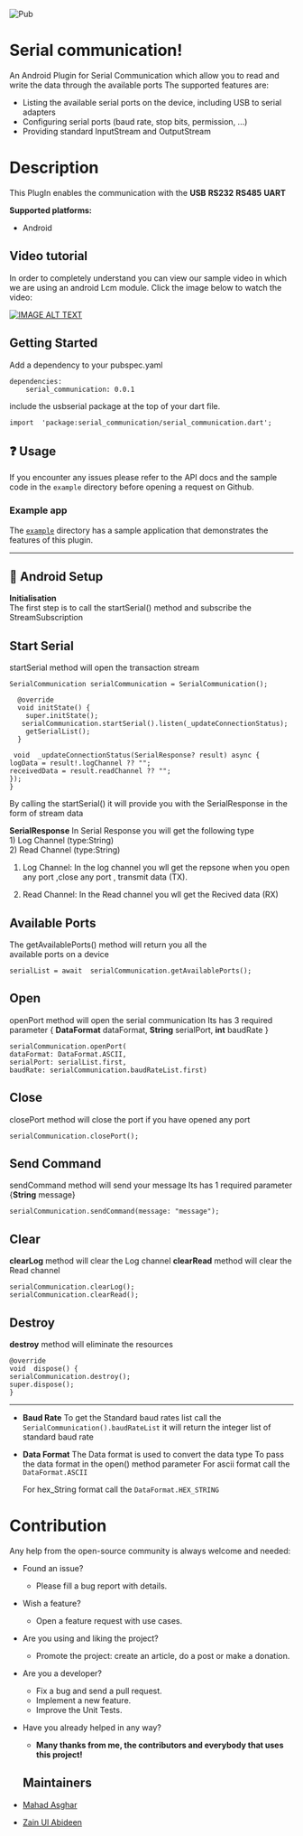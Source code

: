 ﻿![Pub](https://img.shields.io/pub/v/serial_communication)
# Serial communication!
An Android Plugin for Serial Communication which allow you to read
 and write the data through the available ports 
The supported features are:
 * Listing the available serial ports on the device, including USB to serial adapters
 * Configuring serial ports (baud rate, stop bits, permission, ...) 
 * Providing standard InputStream and OutputStream 
# Description
This PlugIn enables the communication with the
**USB**
**RS232**
**RS485**
**UART**


**Supported platforms:**
  * Android
       
## Video tutorial
In order to completely understand you can view our sample video in which we are using an android Lcm module.
Click the image below to watch the video:

[![IMAGE ALT TEXT](https://i.postimg.cc/T1YCPsSH/Screenshot-2022-09-12-at-11-16-36-AM.png)](https://www.youtube.com/watch?v=GeNuR-YH6ms")
## Getting Started
Add a dependency to your pubspec.yaml
~~~
dependencies:
	serial_communication: 0.0.1
~~~
include the usbserial package at the top of your dart file.
~~~
import  'package:serial_communication/serial_communication.dart';
~~~
## ❓ Usage  
If you encounter any issues please refer to the API docs and the sample code in the  `example`  directory before opening a request on Github.

### Example app[](https://pub.dev/packages/flutter_local_notifications#example-app)

The  [`example`](https://github.com/mahad555/serialCommunication/blob/main/example/lib/main.dart)  directory has a sample application that demonstrates the features of this plugin.
***

## 🔧 Android Setup #



**Initialisation**  
The first step is to call the startSerial() method and subscribe the
 StreamSubscription 

## **Start Serial**

startSerial method  will open the transaction stream
~~~
SerialCommunication serialCommunication = SerialCommunication();

  @override
  void initState() {
    super.initState();
   serialCommunication.startSerial().listen(_updateConnectionStatus);
    getSerialList();
  }
  
 void  _updateConnectionStatus(SerialResponse? result) async {
logData = result!.logChannel ?? "";
receivedData = result.readChannel ?? "";
});
}
~~~
By calling the startSerial() it will provide  you with the SerialResponse in the form of stream data

**SerialResponse**
     In Serial Response you will get the following type  
      1)  Log Channel (type:String)  
      2)  Read Channel  (type:String)  

1) Log Channel:
In the log channel you wll get the repsone when you open any port 
,close any port , transmit data (TX).

 2) Read Channel:
In the Read channel you wll get the Recived data (RX)

## **Available Ports**

 The getAvailablePorts() method  will return you all the  
  available ports on a device
~~~
serialList = await  serialCommunication.getAvailablePorts();
~~~

## **Open**

 openPort method  will open the serial communication
Its has 3 required parameter 
 { **DataFormat** dataFormat, **String** serialPort, **int** baudRate }
~~~
serialCommunication.openPort(
dataFormat: DataFormat.ASCII,
serialPort: serialList.first,
baudRate: serialCommunication.baudRateList.first)
~~~

## **Close**

closePort method  will close the port if you have opened any port
~~~
serialCommunication.closePort();
~~~

## **Send Command**
sendCommand method  will send your message 
Its has 1 required parameter  {**String**  message}
~~~
serialCommunication.sendCommand(message: "message");
~~~


## Clear

**clearLog** method  will clear the Log channel
**clearRead** method  will clear the Read channel

~~~
serialCommunication.clearLog();
serialCommunication.clearRead();
~~~

## Destroy
**destroy** method  will eliminate the resources
~~~
@override
void  dispose() {
serialCommunication.destroy();
super.dispose();
}
~~~

* * *
*  **Baud Rate**
   To get the Standard baud rates list
   call the `SerialCommunication().baudRateList`
   it will return the integer list of standard baud rate
   
*  **Data Format**
The Data format is used to convert the data type
To pass the data format in the open()  method parameter
   For ascii format
   call the `DataFormat.ASCII`
   
   For hex_String format
   call the `DataFormat.HEX_STRING`

# Contribution

Any help from the open-source community is always welcome and needed:

-   Found an issue?
    -   Please fill a bug report with details.
-   Wish a feature?
    -   Open a feature request with use cases.
-   Are you using and liking the project?
    -   Promote the project: create an article, do a post or make a donation.
-   Are you a developer?
    -   Fix a bug and send a pull request.
    -   Implement a new feature.
    -   Improve the Unit Tests.
-   Have you already helped in any way?
    -   **Many thanks from me, the contributors and everybody that uses this project!**

    ## Maintainers 

- [Mahad Asghar](https://github.com/mahad555)
- [Zain Ul Abideen](https://github.com/zain4bjs) 
     







